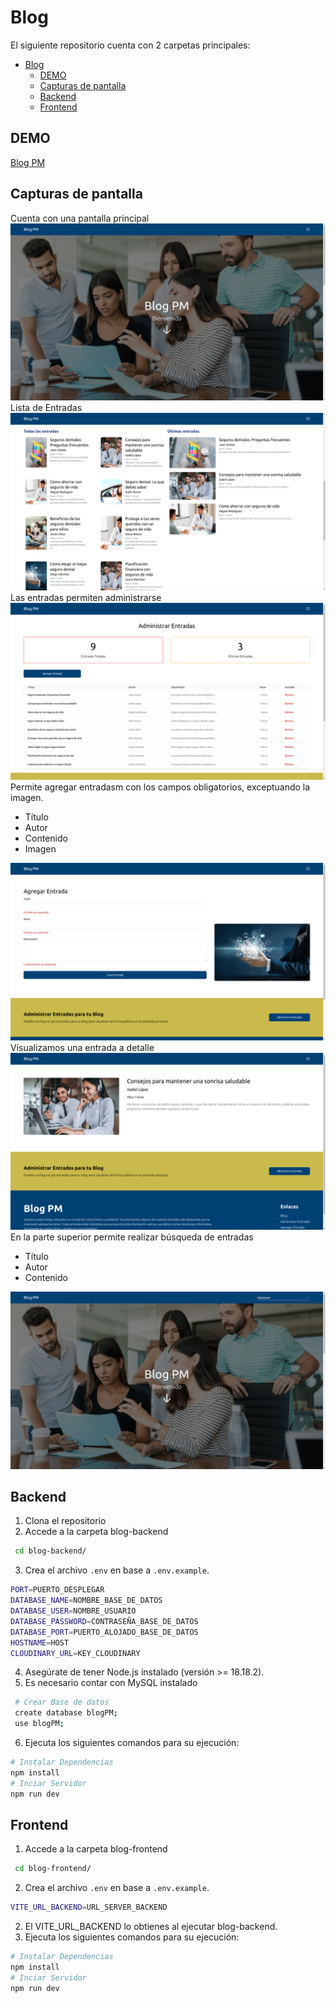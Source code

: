 # Blog

El siguiente repositorio cuenta con 2 carpetas principales:
- [Blog](#blog)
  - [DEMO](#demo)
  - [Capturas de pantalla](#capturas-de-pantalla)
  - [Backend](#backend)
  - [Frontend](#frontend)

## DEMO
[Blog PM](https://blog-pm.vercel.app/)
## Capturas de pantalla
Cuenta con una pantalla principal
![alt text](./imgs/image.png)
Lista de Entradas
![alt text](./imgs/image-1.png)
Las entradas permiten administrarse
![alt text](./imgs/image-2.png)
Permite agregar entradasm con los campos obligatorios, exceptuando la imagen.
- Título
- Autor
- Contenido
- Imagen
  
![alt text](./imgs/image-3.png)
Visualizamos una entrada a detalle
![alt text](./imgs/image-4.png)
En la parte superior permite realizar búsqueda de entradas
- Título
- Autor
- Contenido
  
![alt text](./imgs/image-5.png)
## Backend
1. Clona el repositorio
2. Accede a la carpeta blog-backend
```bash
 cd blog-backend/
```
3. Crea el archivo `.env` en base a `.env.example`.
  ```bash
PORT=PUERTO_DESPLEGAR
DATABASE_NAME=NOMBRE_BASE_DE_DATOS
DATABASE_USER=NOMBRE_USUARIO
DATABASE_PASSWORD=CONTRASEÑA_BASE_DE_DATOS
DATABASE_PORT=PUERTO_ALOJADO_BASE_DE_DATOS
HOSTNAME=HOST
CLOUDINARY_URL=KEY_CLOUDINARY
```
4. Asegúrate de tener Node.js instalado (versión >= 18.18.2).
5. Es necesario contar con MySQL instalado
```bash
 # Crear Base de datos
 create database blogPM;
 use blogPM;
```
6. Ejecuta los siguientes comandos para su ejecución:
```bash
# Instalar Dependencias
npm install
# Inciar Servidor
npm run dev
```



## Frontend
1. Accede a la carpeta blog-frontend
```bash
 cd blog-frontend/
```
2. Crea el archivo `.env` en base a `.env.example`.
  ```bash
  VITE_URL_BACKEND=URL_SERVER_BACKEND
  ```
2. El VITE_URL_BACKEND lo obtienes al ejecutar blog-backend.
3. Ejecuta los siguientes comandos para su ejecución:
```bash
# Instalar Dependencias
npm install
# Inciar Servidor
npm run dev
```
